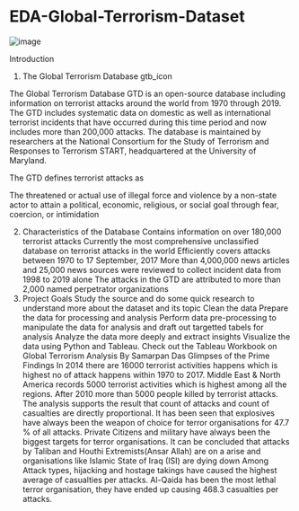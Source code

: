 # EDA-Global-Terrorism-Dataset

![image](https://github.com/Shubham231-code/EDA-Global-Terrorism-Dataset/assets/147786184/bca4ebcb-d29b-4911-9c44-132085f6859c)

Introduction
1. The Global Terrorism Database
gtb_icon

The Global Terrorism Database GTD is an open-source database including information on terrorist attacks around the world from 1970 through 2019. The GTD includes systematic data on domestic as well as international terrorist incidents that have occurred during this time period and now includes more than 200,000 attacks. The database is maintained by researchers at the National Consortium for the Study of Terrorism and Responses to Terrorism START, headquartered at the University of Maryland.

The GTD defines terrorist attacks as

The threatened or actual use of illegal force and violence by a non-state actor to attain a political, economic, religious, or social goal through fear, coercion, or intimidation


2. Characteristics of the Database
Contains information on over 180,000 terrorist attacks
Currently the most comprehensive unclassified database on terrorist attacks in the world
Efficiently covers attacks between 1970 to 17 September, 2017
More than 4,000,000 news articles and 25,000 news sources were reviewed to collect incident data from 1998 to 2019 alone
The attacks in the GTD are attributed to more than 2,000 named perpetrator organizations
3. Project Goals
Study the source and do some quick research to understand more about the dataset and its topic
Clean the data
Prepare the data for processing and analysis
Perform data pre-processing to manipulate the data for analysis and draft out targetted tabels for analysis
Analyze the data more deeply and extract insights
Visualize the data using Python and Tableau. Check out the Tableau Workbook on Global Terrorism Analysis By Samarpan Das
  Glimpses of the Prime Findings
  In 2014 there are 16000 terrorist activities happens which is highest no of attack happens within 1970 to 2017.
  Middle East & North America records 5000 terrorist activities which is highest among all the regions. 
  After 2010 more than 5000 people killed by terrorist attacks.
  The analysis supports the result that count of attacks and count of casualties are directly proportional.
  It has been seen that explosives have always been the weapon of choice for terror organisations for 47.7 % of all attacks.
  Private Citizens and military have always been the biggest targets for terror organisations.
  It can be concluded that attacks by Taliban and Houthi Extremists(Ansar Allah) are on a arise and organisations like Islamic State of Iraq (ISI) are dying down
  Among Attack types, hijacking and hostage takings have caused the highest average of casualties per attacks.
  Al-Qaida has been the most lethal terror organisation, they have ended up causing 468.3 casualties per attacks.
